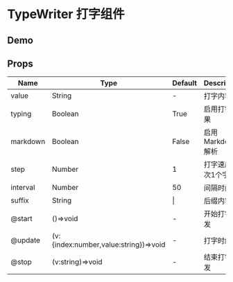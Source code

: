 # TypeWriter 打字组件

## Demo

<!-- <demo vue="./demos/type-writer.base.vue" title="TypeWriterBase" /> -->

## Props

| Name     | Type                                  | Default | Description          |
| -------- | ------------------------------------- | ------- | -------------------- |
| value    | String                                | -       | 打字内容             |
| typing   | Boolean                               | True    | 启用打字效果         |
| markdown | Boolean                               | False   | 启用 Markdown 解析   |
| step     | Number                                | 1       | 打字速度,每次1个字符 |
| interval | Number                                | 50      | 间隔时间             |
| suffix   | String                                | &#124;  | 后缀内容             |
| @start   | ()=>void                              | -       | 开始打字触发         |
| @update  | (v:{index:number,value:string})=>void | -       | 打字时触发           |
| @stop    | (v:string)=>void                      | -       | 结束打字触发         |
